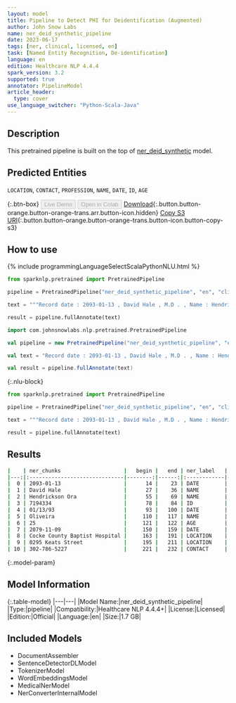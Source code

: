 ```yaml
---
layout: model
title: Pipeline to Detect PHI for Deidentification (Augmented)
author: John Snow Labs
name: ner_deid_synthetic_pipeline
date: 2023-06-17
tags: [ner, clinical, licensed, en]
task: [Named Entity Recognition, De-identification]
language: en
edition: Healthcare NLP 4.4.4
spark_version: 3.2
supported: true
annotator: PipelineModel
article_header:
  type: cover
use_language_switcher: "Python-Scala-Java"
---
```


## Description

This pretrained pipeline is built on the top of [ner_deid_synthetic](https://nlp.johnsnowlabs.com/2021/03/31/ner_deid_synthetic_en.html) model.

## Predicted Entities

`LOCATION`, `CONTACT`, `PROFESSION`, `NAME`, `DATE`, `ID`, `AGE`


{:.btn-box}
<button class="button button-orange" disabled>Live Demo</button>
<button class="button button-orange" disabled>Open in Colab</button>
[Download](https://s3.amazonaws.com/auxdata.johnsnowlabs.com/clinical/models/ner_deid_synthetic_pipeline_en_4.4.4_3.2_1686960716115.zip){:.button.button-orange.button-orange-trans.arr.button-icon.hidden}
[Copy S3 URI](s3://auxdata.johnsnowlabs.com/clinical/models/ner_deid_synthetic_pipeline_en_4.4.4_3.2_1686960716115.zip){:.button.button-orange.button-orange-trans.button-icon.button-copy-s3}

## How to use


<div class="tabs-box" markdown="1">
{% include programmingLanguageSelectScalaPythonNLU.html %}

```python
from sparknlp.pretrained import PretrainedPipeline

pipeline = PretrainedPipeline("ner_deid_synthetic_pipeline", "en", "clinical/models")

text = """Record date : 2093-01-13 , David Hale , M.D . , Name : Hendrickson Ora , MR # 7194334 Date : 01/13/93 . PCP : Oliveira , 25 years old , Record date : 2079-11-09 . Cocke County Baptist Hospital , 0295 Keats Street , Phone 302-786-5227."""

result = pipeline.fullAnnotate(text)
```
```scala
import com.johnsnowlabs.nlp.pretrained.PretrainedPipeline

val pipeline = new PretrainedPipeline("ner_deid_synthetic_pipeline", "en", "clinical/models")

val text = "Record date : 2093-01-13 , David Hale , M.D . , Name : Hendrickson Ora , MR # 7194334 Date : 01/13/93 . PCP : Oliveira , 25 years old , Record date : 2079-11-09 . Cocke County Baptist Hospital , 0295 Keats Street , Phone 302-786-5227."

val result = pipeline.fullAnnotate(text)
```

{:.nlu-block}
```python
from sparknlp.pretrained import PretrainedPipeline

pipeline = PretrainedPipeline("ner_deid_synthetic_pipeline", "en", "clinical/models")

text = """Record date : 2093-01-13 , David Hale , M.D . , Name : Hendrickson Ora , MR # 7194334 Date : 01/13/93 . PCP : Oliveira , 25 years old , Record date : 2079-11-09 . Cocke County Baptist Hospital , 0295 Keats Street , Phone 302-786-5227."""

result = pipeline.fullAnnotate(text)
```
</div>

## Results

```bash
|    | ner_chunks                    |   begin |   end | ner_label   |   confidence |
|---:|:------------------------------|--------:|------:|:------------|-------------:|
|  0 | 2093-01-13                    |      14 |    23 | DATE        |     1        |
|  1 | David Hale                    |      27 |    36 | NAME        |     0.85705  |
|  2 | Hendrickson Ora               |      55 |    69 | NAME        |     0.8646   |
|  3 | 7194334                       |      78 |    84 | ID          |     1        |
|  4 | 01/13/93                      |      93 |   100 | DATE        |     1        |
|  5 | Oliveira                      |     110 |   117 | NAME        |     0.9998   |
|  6 | 25                            |     121 |   122 | AGE         |     0.9951   |
|  7 | 2079-11-09                    |     150 |   159 | DATE        |     0.9999   |
|  8 | Cocke County Baptist Hospital |     163 |   191 | LOCATION    |     0.968825 |
|  9 | 0295 Keats Street             |     195 |   211 | LOCATION    |     0.7831   |
| 10 | 302-786-5227                  |     221 |   232 | CONTACT     |     0.9985   |
```

{:.model-param}
## Model Information

{:.table-model}
|---|---|
|Model Name:|ner_deid_synthetic_pipeline|
|Type:|pipeline|
|Compatibility:|Healthcare NLP 4.4.4+|
|License:|Licensed|
|Edition:|Official|
|Language:|en|
|Size:|1.7 GB|

## Included Models

- DocumentAssembler
- SentenceDetectorDLModel
- TokenizerModel
- WordEmbeddingsModel
- MedicalNerModel
- NerConverterInternalModel